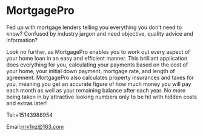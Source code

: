 # MortgagePro

Fed up with mortgage lenders telling you everything you don’t need to know? Confused by industry jargon and need objective, quality advice and information?

Look no further, as MortgagePro enables you to work out every aspect of your home loan in an easy and efficient manner. This brilliant application does everything for you, calculating your payments based on the cost of your home, your initial down payment, mortgage rate, and length of agreement. MortgagePro also calculates property insurances and taxes for you, meaning you get an accurate figure of how much money you will pay each month as well as your remaining balance after each year. No more being taken in by attractive looking numbers only to be hit with hidden costs and extras later!

Tel:+15143988954

Email:nrx1nz@163.com
